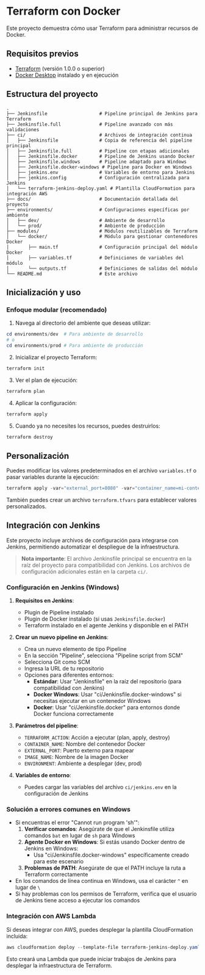# Terraform con Docker

Este proyecto demuestra cómo usar Terraform para administrar recursos de Docker.

## Requisitos previos

- [Terraform](https://www.terraform.io/downloads.html) (versión 1.0.0 o superior)
- [Docker Desktop](https://www.docker.com/products/docker-desktop) instalado y en ejecución

## Estructura del proyecto

```
.
├── Jenkinsfile                   # Pipeline principal de Jenkins para Terraform
├── Jenkinsfile.full              # Pipeline avanzado con más validaciones
├── ci/                           # Archivos de integración continua
│   ├── Jenkinsfile               # Copia de referencia del pipeline principal
│   ├── Jenkinsfile.full          # Pipeline con etapas adicionales
│   ├── Jenkinsfile.docker        # Pipeline de Jenkins usando Docker
│   ├── Jenkinsfile.windows       # Pipeline adaptado para Windows
│   ├── Jenkinsfile.docker-windows # Pipeline para Docker en Windows
│   ├── jenkins.env               # Variables de entorno para Jenkins
│   ├── jenkins.config            # Configuración centralizada para Jenkins
│   └── terraform-jenkins-deploy.yaml # Plantilla CloudFormation para integración AWS
├── docs/                         # Documentación detallada del proyecto
├── environments/                 # Configuraciones específicas por ambiente
│   ├── dev/                      # Ambiente de desarrollo
│   └── prod/                     # Ambiente de producción
├── modules/                      # Módulos reutilizables de Terraform
│   └── docker/                   # Módulo para gestionar contenedores Docker
│       ├── main.tf               # Configuración principal del módulo Docker
│       ├── variables.tf          # Definiciones de variables del módulo
│       └── outputs.tf            # Definiciones de salidas del módulo
└── README.md                     # Este archivo
```

## Inicialización y uso

### Enfoque modular (recomendado)

1. Navega al directorio del ambiente que deseas utilizar:

```powershell
cd environments/dev  # Para ambiente de desarrollo
# o
cd environments/prod # Para ambiente de producción
```

2. Inicializar el proyecto Terraform:

```powershell
terraform init
```

3. Ver el plan de ejecución:

```powershell
terraform plan
```

4. Aplicar la configuración:

```powershell
terraform apply
```

5. Cuando ya no necesites los recursos, puedes destruirlos:

```powershell
terraform destroy
```

## Personalización

Puedes modificar los valores predeterminados en el archivo `variables.tf` o pasar variables durante la ejecución:

```powershell
terraform apply -var="external_port=8080" -var="container_name=mi-contenedor"
```

También puedes crear un archivo `terraform.tfvars` para establecer valores personalizados.

## Integración con Jenkins

Este proyecto incluye archivos de configuración para integrarse con Jenkins, permitiendo automatizar el despliegue de la infraestructura.

> **Nota importante**: El archivo Jenkinsfile principal se encuentra en la raíz del proyecto para compatibilidad con Jenkins. Los archivos de configuración adicionales están en la carpeta `ci/`.

### Configuración en Jenkins (Windows)

1. **Requisitos en Jenkins**:
   - Plugin de Pipeline instalado
   - Plugin de Docker instalado (si usas `Jenkinsfile.docker`)
   - Terraform instalado en el agente Jenkins y disponible en el PATH

2. **Crear un nuevo pipeline en Jenkins**:
   - Crea un nuevo elemento de tipo Pipeline
   - En la sección "Pipeline", selecciona "Pipeline script from SCM"
   - Selecciona Git como SCM
   - Ingresa la URL de tu repositorio
   - Opciones para diferentes entornos:
     - **Estándar**: Usar "Jenkinsfile" en la raíz del repositorio (para compatibilidad con Jenkins)
     - **Docker Windows**: Usar "ci/Jenkinsfile.docker-windows" si necesitas ejecutar en un contenedor Windows
     - **Docker**: Usar "ci/Jenkinsfile.docker" para entornos donde Docker funciona correctamente

3. **Parámetros del pipeline**:
   - `TERRAFORM_ACTION`: Acción a ejecutar (plan, apply, destroy)
   - `CONTAINER_NAME`: Nombre del contenedor Docker
   - `EXTERNAL_PORT`: Puerto externo para mapear
   - `IMAGE_NAME`: Nombre de la imagen Docker
   - `ENVIRONMENT`: Ambiente a desplegar (dev, prod)

4. **Variables de entorno**:
   - Puedes cargar las variables del archivo `ci/jenkins.env` en la configuración de Jenkins

### Solución a errores comunes en Windows

- Si encuentras el error "Cannot run program 'sh'":
  1. **Verificar comandos**: Asegúrate de que el Jenkinsfile utiliza comandos `bat` en lugar de `sh` para Windows
  2. **Agente Docker en Windows**: Si estás usando Docker dentro de Jenkins en Windows:
     - Usa "ci/Jenkinsfile.docker-windows" específicamente creado para este escenario
  3. **Problemas de PATH**: Asegúrate de que el PATH incluye la ruta a Terraform correctamente
- En los comandos de línea continua en Windows, usa el carácter `^` en lugar de `\`
- Si hay problemas con los permisos de Terraform, verifica que el usuario de Jenkins tiene acceso a ejecutar los comandos

### Integración con AWS Lambda

Si deseas integrar con AWS, puedes desplegar la plantilla CloudFormation incluida:

```powershell
aws cloudformation deploy --template-file terraform-jenkins-deploy.yaml --stack-name terraform-jenkins-integration --capabilities CAPABILITY_IAM
```

Esto creará una Lambda que puede iniciar trabajos de Jenkins para desplegar la infraestructura de Terraform.
